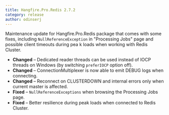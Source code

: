 ```yaml
---
title: Hangfire.Pro.Redis 2.7.2
category: release
author: odinserj
---
```


Maintenance update for Hangfire.Pro.Redis package that comes with some fixes, including `NullReferenceException` in "Processing Jobs" page and possible client timeouts during pea  k loads when working with Redis Cluster.

* **Changed** – Dedicated reader threads can be used instead of IOCP threads on Windows (by switching `preferIOCP` option off).
* **Changed** – ConnectionMultiplexer is now able to emit DEBUG logs when connecting.
* **Changed** – Reconnect on CLUSTERDOWN and internal errors only when current master is affected.
* **Fixed** – `NullReferenceExceptions` when browsing the Processing Jobs page.
* **Fixed** – Better resilience during peak loads when connected to Redis Cluster.
